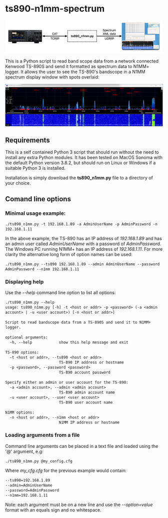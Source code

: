 # ts890-n1mm-spectrum

![overview](images/overview_image.png)

This is a Python script to read band scope data from a network connected Kenwood TS-890S and send it formatted as spectrum data to N1MM+ logger. It allows the user to see the TS-890's bandscope in a N1MM spectrum display window with spots overlaid:

![example N1MM spectrum display](images/example_n1mm_bandscope_1.png)

## Requirements

This is a self contained Python 3 script that should run without the need to install any extra Python modules. It has been tested on MacOS Sonoma with the default Python version 3.8.2, but should run on Linux or Windows if a suitable Python 3 is installed.

Installation is simply download the __ts890_n1mm.py__ file to a directory of your choice.

## Comand line options

### Minimal usage example:

```
./ts890_n1mm.py -t 192.168.1.89 -a AdminUserName -p AdminPassword -n 192.168.1.11
```

In the above example, the TS-890 has an IP address of _192.168.1.89_ and has an admin user called _AdminUserName_ with a password of _AdminPassword_. The Windows PC running N1MM+ has an IP address of _192.168.1.11_. For more clarity the alternative long form of option names can be used:

```
./ts890_n1mm.py --ts890 192.168.1.89 --admin AdminUserName --password AdminPassword --n1mm 192.168.1.11
```

### Displaying help

Use the _--help_ command line option to list all options:

```
./ts890_n1mm.py --help
usage: ts890_n1mm.py [-h] -t <host or addr> -p <password> (-a <admin account> | -u <user account>) [-n <host or addr>]

Script to read bandscope data from a TS-890S and send it to N1MM+ logger.

optional arguments:
  -h, --help            show this help message and exit

TS-890 options:
  -t <host or addr>, --ts890 <host or addr>
                        TS-890 IP address or hostname
  -p <password>, --password <password>
                        TS-890 account password

Specify either an admin or user account for the TS-890:
  -a <admin account>, --admin <admin account>
                        TS-890 admin account name
  -u <user account>, --user <user account>
                        TS-890 user account name

N1MM options:
  -n <host or addr>, --n1mm <host or addr>
                        N1MM IP address or hostname
```

### Loading arguments from a file

Command line arguments can be placed in a text file and loaded using the '@' argument, e.g:

```
./ts890_n1mm.py @my_config.cfg
```

Where _my_cfg.cfg_ for the previous example would contain:

```
--ts890=192.168.1.89
--admin=AdminUserName
--password=AdminPassword
--n1mm=192.168.1.11
```

Note: each argument must be on a new line and use the _--option=value_ format with an equals sign and no whitespace.
